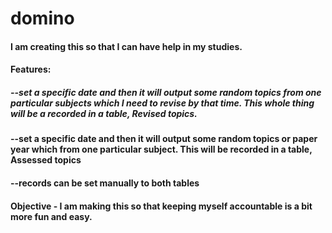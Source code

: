 # domino
#### I am creating this so that I can have help in my studies.
#### Features:
##### --set a specific date and then it will output some random topics from one particular subjects which I need to revise by that time. This whole thing will be a recorded in a table, Revised topics.
#### --set a specific date and then it will output some random topics or paper year which from one particular subject. This will be recorded in a table, Assessed topics
#### --records can be set manually to both tables

#### Objective - I am making this so that keeping myself accountable is a bit more fun and easy. 
